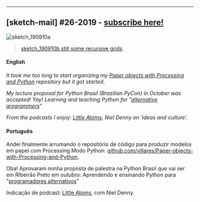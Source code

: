 ---

## [sketch-mail] #26-2019 - [subscribe here!](/sketch-mail)

![sketch_190910a](https://raw.githubusercontent.com/villares/sketch-a-day/master/2019/sketch_190910b/sketch_190910b.gif)

> [sketch_190910b still some recursive grids](https://github.com/villares/sketch-a-day/tree/master/2019/sketch_190910b)

#### English

*It took me too long to start organizing my [Paper objects with Processing and Python](https://github.com/villares/Paper-objects-with-Processing-and-Python) repository but it got started*.

*My lecture proposal for Python Brasil (Brazilian PyCon) in October was accepted! Yay! Learning and teaching Python for "[alternative arogrammers](https://dl.acm.org/citation.cfm?doid=2384592.2384594)"*

*From the podcasts I enjoy: [Little Atoms](), Niel Denny on 'ideas and culture'.*

#### Português

Andei finalmente arrumando o repositório de código para produzir modelos em papel com Processing Modo Python: [github.com/villares/Paper-objects-with-Processing-and-Python](https://github.com/villares/Paper-objects-with-Processing-and-Python).

Oba! Aprovaram minha proposta de palestra na Python Brasil que vai ser em RIbeirão Preto em outubro: Aprendendo e ensinando Python para "[programadores alternativos](https://dl.acm.org/citation.cfm?doid=2384592.2384594)"

Indicação de podcast: [Little Atoms](), com Niel Denny.
